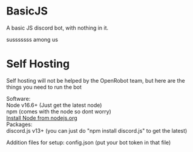 # BasicJS
A basic JS discord bot, with nothing in it.

susssssss among us

# Self Hosting
Self hosting will not be helped by the OpenRobot team, but here are the things you need to run the bot

Software: <br>
Node v16.6+ (Just get the latest node) <br>
npm (comes with the node so dont worry) <br>
[Install Node from nodejs.org](https://nodejs.org)
<br>
Packages: <br>
discord.js v13+ (you can just do "npm install discord.js" to get the latest)<br>

Addition files for setup:
config.json (put your bot token in that file)
